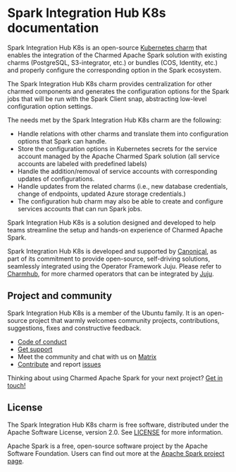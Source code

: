 # Spark Integration Hub K8s documentation

Spark Integration Hub K8s is an open-source [Kubernetes charm](https://juju.is/docs/olm/charmed-operator) that enables the integration of the Charmed Apache Spark solution with existing charms (PostgreSQL, S3-integrator, etc.) or bundles (COS, Identity, etc.) and properly configure the corresponding option in the Spark ecosystem.

The Spark Integration Hub K8s charm provides centralization for other charmed components and generates the configuration options for the Spark jobs that will be run with the Spark Client snap, abstracting low-level configuration option settings.

The needs met by the Spark Integration Hub K8s charm are the following:

- Handle relations with other charms and translate them into configuration options that Spark can handle.
- Store the configuration options in Kubernetes secrets for the service account managed by the Apache Charmed Spark solution (all service accounts are labeled with predefined labels)
- Handle the addition/removal of service accounts with corresponding updates of configurations.
- Handle updates from the related charms (i.e., new database credentials, change of endpoints, updated Azure storage credentials.)
- The configuration hub charm may also be able to create and configure services accounts that can run Spark jobs.

Spark Integration Hub K8s is a solution designed and developed to help teams streamline the setup and hands-on experience of Charmed Apache Spark.

Spark Integration Hub K8s is developed and supported by [Canonical](https://canonical.com/), as part of its commitment to provide open-source, self-driving solutions, seamlessly integrated using the Operator Framework Juju.
Please refer to [Charmhub](https://charmhub.io/), for more charmed operators that can be integrated by [Juju](https://juju.is/).

<!--IF YOU WANT TO SEE THIS DOC AS WELL AS FURTHER DOCS IN THE SIDE NAVIGATION OF THE DESCRIPTION TAB OF YOUR CHARM'S PAGE ON CHARMHUB: UNCOMMENT AND UPDATE THE NAVIGATION TABLE BELOW.

NOTES ON THE SYNTAX:
- LEVEL = NESTEDNESS LEVEL. CAN BE ONE OF 1, 2, 3.
- PATH = URL IN https://charmhub.io/CHARM-NAME/URL
- NAVLINK = TITLE TO BE DISPLAYED IN THE SIDE-NAVIGATION OF THE DESCRIPTION TAB OF YOUR CHARM'S PAGE ON CHARMHUB ALONG WITH ITS TRUNCATED DISCOURSE LINK. TIP: IF YOU WANT THE TITLE TO SHOW IN NAVIGATION BUT DO NOT YET HAVE A PAGE TO ATTACH TO IT, YOU CAN LEAVE THE LINK EMPTY.

NOTES ON THE CONTENT:
- THE HOME PAGE IS THIS INDEX PAGE.
- TUTORIAL, HOW-TO GUIDES, REFERENCE, EXPLANATION ARE OVERVIEW PAGES FOR EACH DIATAXIS CATEGORY: https://diataxis.fr/
- THE PAGES NESTED UNDER REFERENCE ARE THE PREGENERATED ACTIONS, CONFIGURATIONS, INTEGRATIONS, LIBRARIES, RESOURCES TABS OF YOUR CHARM. THEY ALL CONTAIN REFERENCE-TYPE INFORMATION.

CAUTION:
- ROWS WITH AN EMPTY LEVEL IN THE MIDDLE OF THE TABLE WILL CAUSE AN ERROR.
- ROWS COMMENTED OUT IN THE MIDDLE OF THE TABLE WILL CAUSE AN ERROR.
-->

<!--

# Navigation

| Level | Path | Navlink |
| -- | -- | -- |
| 1 |  | [Home](/t/<discourse-ID-for-this-index-page>) |
| 1 | tutorial | [install](/t/<discourse-ID>) |
| 1 | how-to | [How-to guides](/t/<discourse-ID>) |
| 2 | configure | [Configure](/t/<discourse-ID>)
| 1 | reference | [Reference](/t/<discourse-ID>) |
| 2 | actions | [Actions](<link to charm's Charmhub actions tab>) |
| 2 | configurations | [Configurations](<link to charm's Charmhub configurations tab>) |
| 2 | integrations | [Integrations](<link to charm's Charmhub integrations tab>) |
| 2 | libraries | [Libraries](<link to charm's Charmhub libraries tab>) |
| 2 | resources | [Resources](<link to charm's Charmhub resources tab>)
| 1 | explanation | [Explanation](/t/<discourse-ID>) |

-->

<!--
IF YOU NEED TO REDIRECT FROM AN OLD URL TO A NEW URL, UNCOMMENT AND UPDATE THE REDIRECTS TABLE BELOW ON THE TEMPLATE: | /EXAMPLE-CHARM/docs/OLD-URL | /EXAMPLE-CHARM/docs/NEW-URL |
-->

<!--

# Redirects

[details=Mapping table]
| Path | Location |
| -- | -- |
[/details]

-->

## Project and community

Spark Integration Hub K8s is a member of the Ubuntu family.
It is an open-source project that warmly welcomes community projects, contributions, suggestions, fixes and constructive feedback.

- [Code of conduct](https://ubuntu.com/community/code-of-conduct)
- [Get support](https://canonical.com/data)
- Meet the community and chat with us on [Matrix](https://matrix.to/#/#charmhub-data-platform:ubuntu.com)
- [Contribute](https://github.com/canonical/spark-integration-hub-k8s-operator/blob/main/CONTRIBUTING.md) and report [issues](https://github.com/canonical/spark-integration-hub-k8s-operator/issues/new)

Thinking about using Charmed Apache Spark for your next project? [Get in touch!](https://canonical.com/data)

## License

The Spark Integration Hub K8s charm is free software, distributed under the Apache Software License, version 2.0.
See [LICENSE](https://github.com/canonical/spark-integration-hub-k8s-operator/blob/main/LICENSE) for more information.

Apache Spark is a free, open-source software project by the Apache Software Foundation.
Users can find out more at the [Apache Spark project page](https://spark.apache.org/).
